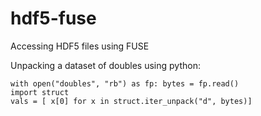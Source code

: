 # hdf5-fuse

Accessing HDF5 files using FUSE


Unpacking a dataset of doubles using python:

    with open("doubles", "rb") as fp: bytes = fp.read()
    import struct
    vals = [ x[0] for x in struct.iter_unpack("d", bytes)]

